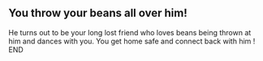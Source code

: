## You throw your beans all over him!

He turns out to be your long lost friend who loves beans being thrown at him and dances with you.
You get home safe and connect back with him !
END
